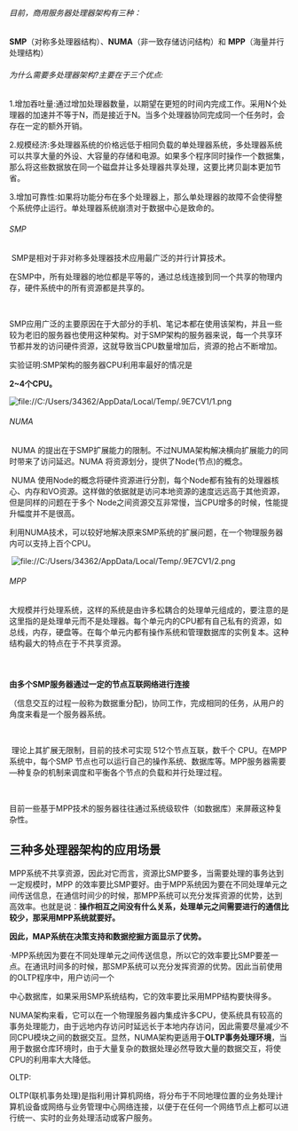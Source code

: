 ###### 目前，商用服务器处理器架构有三种：

**SMP**（对称多处理器结构）、**NUMA**（非一致存储访问结构）和 **MPP**（海量并行处理结构）



###### 为什么需要多处理器架构?主要在于三个优点:

​	1.增加吞吐量:通过增加处理器数量，以期望在更短的时间内完成工作。采用N个处理器的加速并不等于N，而是接近于N。当多个处理器协同完成同一个任务时，会存在一定的额外开销。



​	2.规模经济:多处理器系统的价格远低于相同负载的单处理器系统，多处理器系统可以共享大量的外设、大容量的存储和电源。如果多个程序同时操作一个数据集，那么将这些数据放在同一个磁盘并让多处理器共享处理，这要比拷贝副本更加节省。



​	3.增加可靠性:如果将功能分布在多个处理器上，那么单处理器的故障不会使得整个系统停止运行。单处理器系统崩溃对于数据中心是致命的。



###### SMP

​	SMP是相对于非对称多处理器技术应用最广泛的并行计算技术。



​	在SMP中，所有处理器的地位都是平等的，通过总线连接到同一个共享的物理内存，硬件系统中的所有资源都是共享的。

​	

​	SMP应用广泛的主要原因在于大部分的手机、笔记本都在使用该架构，并且一些较为老旧的服务器也使用这种架构。对于SMP架构的服务器来说，每一个共享环节都并发的访问硬件资源，这就导致当CPU数量增加后，资源的抢占不断增加。





实验证明:SMP架构的服务器CPU利用率最好的情况是

**2~4个CPU。**





![file://C:/Users/34362/AppData/Local/Temp/.9E7CV1/1.png](file://C:/Users/34362/AppData/Local/Temp/.9E7CV1/1.png)

###### NUMA

​	NUMA 的提出在于SMP扩展能力的限制。不过NUMA架构解决横向扩展能力的同时带来了访问延迟。NUMA 将资源划分，提供了Node(节点)的概念。



​	NUMA 使用Node的概念将硬件资源进行分割，每个Node都有独有的处理器核心、内存和VO资源。这样做的依据就是访问本地资源的速度远远高于其他资源，但是同样的问题在于多个 Node之间资源交互非常慢，当CPU增多的时候，性能提升幅度并不是很高。



​	利用NUMA技术，可以较好地解决原来SMP系统的扩展问题，在一个物理服务器内可以支持上百个CPU。

​	![file://C:/Users/34362/AppData/Local/Temp/.9E7CV1/2.png](file://C:/Users/34362/AppData/Local/Temp/.9E7CV1/2.png)



###### MPP

​	大规模并行处理系统，这样的系统是由许多松耦合的处理单元组成的，要注意的是这里指的是处理单元而不是处理器。每个单元内的CPU都有自己私有的资源，如总线，内存，硬盘等。在每个单元内都有操作系统和管理数据库的实例复本。这种结构最大的特点在于不共享资源。

​	



### 	

**由多个SMP服务器通过一定的节点互联网络进行连接**

（信息交互的过程一般称为数据重分配)，协同工作，完成相同的任务，从用户的角度来看是一个服务器系统。



​	

​	理论上其扩展无限制，目前的技术可实现 512个节点互联，数千个 CPU。在MPP系统中，每个SMP 节点也可以运行自己的操作系统、数据库等。MPP服务器需要—种复杂的机制来调度和平衡各个节点的负载和并行处理过程。

​	

​	目前一些基于MPP技术的服务器往往通过系统级软件（如数据库）来屏蔽这种复杂性。





## **三种多处理器架构的应用场景**





​	MPP系统不共享资源，因此对它而言，资源比SMP要多，当需要处理的事务达到一定规模时，MPP 的效率要比SMP要好。由于MPP系统因为要在不同处理单元之间传送信息，在通信时间少的时候，那MPP系统可以充分发挥资源的优势，达到高效率。也就是说︰**操作相互之间没有什么关系，处理单元之间需要进行的通信比较少，那采用MPP系统就要好。**



**因此，MAP系统在决策支持和数据挖掘方面显示了优势。**





​	·MPP系统因为要在不同处理单元之间传送信息，所以它的效率要比SMP要差一点。在通讯时间多的时候，那SMP系统可以充分发挥资源的优势。因此当前使用的OLTP程序中，用户访问一个

中心数据库，如果采用SMP系统结构，它的效率要比采用MPP结构要快得多。



​	NUMA架构来看，它可以在一个物理服务器内集成许多CPU，使系统具有较高的事务处理能力，由于远地内存访问时延远长于本地内存访问，因此需要尽量减少不同CPU模块之间的数据交互。显然，NUMA架构更适用于**OLTP事务处理环境**，当用于数据仓库环境时，由于大量复杂的数据处理必然导致大量的数据交互，将使CPU的利用率大大降低。



OLTP:

​	OLTP(联机事务处理)是指利用计算机网络，将分布于不同地理位置的业务处理计算机设备或网络与业务管理中心网络连接，以便于在任何一个网络节点上都可以进行统一、实时的业务处理活动或客户服务。